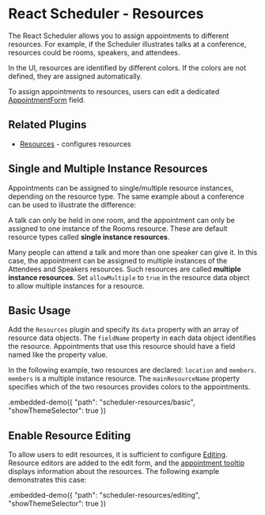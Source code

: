 # React Scheduler - Resources

The React Scheduler allows you to assign appointments to different resources. For example, if the Scheduler illustrates talks at a conference, resources could be rooms, speakers, and attendees. 

In the UI, resources are identified by different colors. If the colors are not defined, they are assigned automatically.

To assign appointments to resources, users can edit a dedicated [AppointmentForm](../reference/appointment-form.md) field.

## Related Plugins

- [Resources](../reference/resources.md) - configures resources

## Single and Multiple Instance Resources

Appointments can be assigned to single/multiple resource instances, depending on the resource type. The same example about a conference can be used to illustrate the difference:

A talk can only be held in one room, and the appointment can only be assigned to one instance of the Rooms resource. These are default resource types called **single instance resources**.

Many people can attend a talk and more than one speaker can give it. In this case, the appointment can be assigned to multiple instances of the Attendees and Speakers resources. Such resources are called **multiple instance resources**. Set `allowMultiple` to `true` in the resource data object to allow multiple instances for a resource.

## Basic Usage

Add the `Resources` plugin and specify its `data` property with an array of resource data objects. The `fieldName` property in each data object identifies the resource. Appointments that use this resource should have a field named like the property value.

In the following example, two resources are declared: `location` and `members`. `members` is a multiple instance resource. The `mainResourceName` property specifies which of the two resources provides colors to the appointments.

.embedded-demo({ "path": "scheduler-resources/basic", "showThemeSelector": true })

## Enable Resource Editing

To allow users to edit resources, it is sufficient to configure [Editing](./editing.md). Resource editors are added to the edit form, and the [appointment tooltip](./appointment-tooltip.md) displays information about the resources. The following example demonstrates this case:

.embedded-demo({ "path": "scheduler-resources/editing", "showThemeSelector": true })
